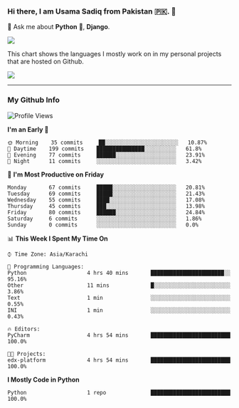 ### Hi there, I am Usama Sadiq from Pakistan 🇵🇰. 👋

💬 Ask me about **Python** 🐍, **Django**. <!-- , Testing, Docker, Jenkins Automation, -->

<!--  
🗣 I love to talk about
  - Automating day-to-day stuff using Python
  - **Urdu Literature** 📚, **Anime** 💻, **Manga** 📜, **Light Novels** 📜, **Comics** 📱.  
-->

<img align="center" src="https://github-readme-stats.vercel.app/api?username=UsamaSadiq&custom_title=My Stats&show_icons=true&theme=dark&count_private=true&include_all_commits=true" />

This chart shows the languages I mostly work on in my personal projects that are hosted on Github.

<img align="center" src="https://github-readme-stats.vercel.app/api/top-langs/?username=UsamaSadiq&langs_count=10&layout=compact" />

--- 
### My Github Info
<!--START_SECTION:waka-->
![Profile Views](http://img.shields.io/badge/Profile%20Views-5-blue)

**I'm an Early 🐤** 

```text
🌞 Morning    35 commits     ██░░░░░░░░░░░░░░░░░░░░░░░   10.87% 
🌆 Daytime    199 commits    ███████████████░░░░░░░░░░   61.8% 
🌃 Evening    77 commits     ██████░░░░░░░░░░░░░░░░░░░   23.91% 
🌙 Night      11 commits     ░░░░░░░░░░░░░░░░░░░░░░░░░   3.42%

```
📅 **I'm Most Productive on Friday** 

```text
Monday       67 commits     █████░░░░░░░░░░░░░░░░░░░░   20.81% 
Tuesday      69 commits     █████░░░░░░░░░░░░░░░░░░░░   21.43% 
Wednesday    55 commits     ████░░░░░░░░░░░░░░░░░░░░░   17.08% 
Thursday     45 commits     ███░░░░░░░░░░░░░░░░░░░░░░   13.98% 
Friday       80 commits     ██████░░░░░░░░░░░░░░░░░░░   24.84% 
Saturday     6 commits      ░░░░░░░░░░░░░░░░░░░░░░░░░   1.86% 
Sunday       0 commits      ░░░░░░░░░░░░░░░░░░░░░░░░░   0.0%

```


📊 **This Week I Spent My Time On** 

```text
⌚︎ Time Zone: Asia/Karachi

💬 Programming Languages: 
Python                   4 hrs 40 mins       ███████████████████████░░   95.16% 
Other                    11 mins             █░░░░░░░░░░░░░░░░░░░░░░░░   3.86% 
Text                     1 min               ░░░░░░░░░░░░░░░░░░░░░░░░░   0.55% 
INI                      1 min               ░░░░░░░░░░░░░░░░░░░░░░░░░   0.43%

🔥 Editors: 
PyCharm                  4 hrs 54 mins       █████████████████████████   100.0%

🐱‍💻 Projects: 
edx-platform             4 hrs 54 mins       █████████████████████████   100.0%

```

**I Mostly Code in Python** 

```text
Python                   1 repo              █████████████████████████   100.0%

```



<!--END_SECTION:waka-->
<!--
**UsamaSadiq/UsamaSadiq** is a ✨ _special_ ✨ repository because its `README.md` (this file) appears on your GitHub profile.

Here are some ideas to get you started:

- 🔭 I’m currently working on ...
- 🌱 I’m currently learning ...
- 👯 I’m looking to collaborate on ...
- 🤔 I’m looking for help with ...
- 📫 How to reach me: ...
- 😄 Pronouns: ...
- ⚡ Fun fact: ...
-->
